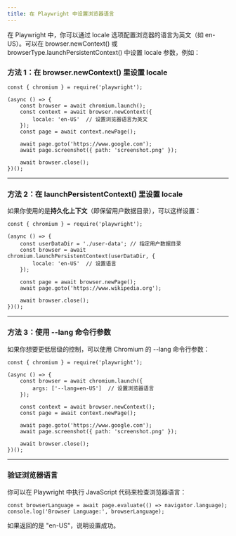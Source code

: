 ```yaml
---
title: 在 Playwright 中设置浏览器语言
---
```


在 Playwright 中，你可以通过 locale 选项配置浏览器的语言为英文（如 en-US）。可以在 browser.newContext() 或 browserType.launchPersistentContext() 中设置 locale 参数，例如：

### **方法 1：在 browser.newContext() 里设置 locale**

```
const { chromium } = require('playwright');

(async () => {
    const browser = await chromium.launch();
    const context = await browser.newContext({
        locale: 'en-US'  // 设置浏览器语言为英文
    });
    const page = await context.newPage();

    await page.goto('https://www.google.com');
    await page.screenshot({ path: 'screenshot.png' });

    await browser.close();
})();
```

---

### **方法 2：在 launchPersistentContext() 里设置 locale**

如果你使用的是**持久化上下文**（即保留用户数据目录），可以这样设置：

```
const { chromium } = require('playwright');

(async () => {
    const userDataDir = './user-data'; // 指定用户数据目录
    const browser = await chromium.launchPersistentContext(userDataDir, {
        locale: 'en-US'  // 设置语言
    });

    const page = await browser.newPage();
    await page.goto('https://www.wikipedia.org');

    await browser.close();
})();
```

---

### **方法 3：使用 --lang 命令行参数**

如果你想要更低层级的控制，可以使用 Chromium 的 --lang 命令行参数：

```
const { chromium } = require('playwright');

(async () => {
    const browser = await chromium.launch({
        args: ['--lang=en-US']  // 设置浏览器语言
    });

    const context = await browser.newContext();
    const page = await context.newPage();

    await page.goto('https://www.google.com');
    await page.screenshot({ path: 'screenshot.png' });

    await browser.close();
})();
```

---

### **验证浏览器语言**

你可以在 Playwright 中执行 JavaScript 代码来检查浏览器语言：

```
const browserLanguage = await page.evaluate(() => navigator.language);
console.log('Browser Language:', browserLanguage);
```

如果返回的是 "en-US"，说明设置成功。